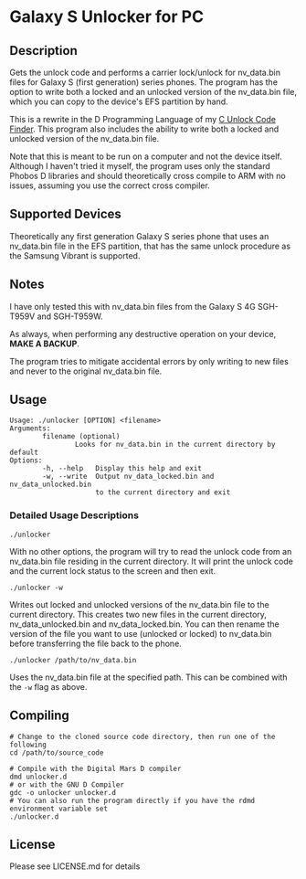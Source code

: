 Galaxy S Unlocker for PC
========================

Description
-----------

Gets the unlock code and performs a carrier lock/unlock for nv_data.bin files for Galaxy S (first
generation) series phones. The program has the option to write both a locked and an unlocked version
of the nv_data.bin file, which you can copy to the device's EFS partition by hand.

This is a rewrite in the D Programming Language of my
[C Unlock Code Finder](https://github.com/fbis251/sgs4g-unlock-code-finder). This program also
includes the ability to write both a locked and unlocked version of the nv_data.bin file.

Note that this is meant to be run on a computer and not the device itself. Although I haven't tried
it myself, the program uses only the standard Phobos D libraries and should theoretically cross
compile to ARM with no issues, assuming you use the correct cross compiler.

Supported Devices
-----------------
Theoretically any first generation Galaxy S series phone that uses an nv_data.bin file in the EFS
partition, that has the same unlock procedure as the Samsung Vibrant is supported.

Notes
-----
I have only tested this with nv_data.bin files from the Galaxy S 4G SGH-T959V and SGH-T959W.

As always, when performing any destructive operation on your device, **MAKE A BACKUP**.

The program tries to mitigate accidental errors by only writing to new files and never to the
original nv_data.bin file.

Usage
-----

    Usage: ./unlocker [OPTION] <filename>
    Arguments:
            filename (optional)
                    Looks for nv_data.bin in the current directory by default
    Options:
            -h, --help   Display this help and exit
            -w, --write  Output nv_data_locked.bin and nv_data_unlocked.bin
                         to the current directory and exit


### Detailed Usage Descriptions
    ./unlocker
With no other options, the program will try to read the unlock code from an nv_data.bin file
residing in the current directory. It will print the unlock code and the current lock status to the
screen and then exit.

    ./unlocker -w
Writes out locked and unlocked versions of the nv_data.bin file to the current directory. This
creates two new files in the current directory, nv_data_unlocked.bin and nv_data_locked.bin. You can
then rename the version of the file you want to use (unlocked or locked) to nv_data.bin before
transferring the file back to
the phone.

    ./unlocker /path/to/nv_data.bin
Uses the nv_data.bin file at the specified path. This can be combined with the `-w` flag as above.

Compiling
---------

    # Change to the cloned source code directory, then run one of the following
    cd /path/to/source_code

    # Compile with the Digital Mars D compiler
    dmd unlocker.d
    # or with the GNU D Compiler
    gdc -o unlocker unlocker.d
    # You can also run the program directly if you have the rdmd environment variable set
    ./unlocker.d

License
-------
Please see LICENSE.md for details
